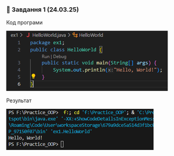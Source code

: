 ### 📌 Завдання 1 (24.03.25)
Код програми

![](https://github.com/rronik3/Practice_OOP/blob/main/ex1/code.png)

Результат

![](https://github.com/rronik3/Practice_OOP/blob/main/ex1/result.png)
